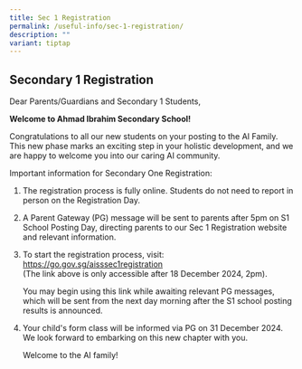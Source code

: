 ```yaml
---
title: Sec 1 Registration
permalink: /useful-info/sec-1-registration/
description: ""
variant: tiptap
---
```

<h2>Secondary 1 Registration</h2>
<p>Dear Parents/Guardians and Secondary 1 Students,</p>
<p><strong>Welcome to Ahmad Ibrahim Secondary School!</strong>
</p>
<p>Congratulations to all our new students on your posting to the AI Family.
This new phase marks an exciting step in your holistic development, and
we are happy to welcome you into our caring AI community.</p>
<p>Important information for Secondary One Registration:</p>
<ol data-tight="true" class="tight">
<li>
<p>The registration process is fully online. Students do not need to report
in person on the Registration Day.</p>
<p></p>
</li>
<li>
<p>A Parent Gateway (PG) message will be sent to parents after 5pm on S1
School Posting Day, directing parents to our Sec 1 Registration website
and relevant information.</p>
<p></p>
</li>
<li>
<p>To start the registration process, visit: <a href="https://go.gov.sg/aisssec1registration" rel="noopener noreferrer nofollow" target="_blank">https://go.gov.sg/aisssec1registration</a> 
<br>(The link above is only accessible after 18 December 2024, 2pm).</p>
<p></p>
<p>You may begin using this link while awaiting relevant PG messages, which
will be sent from the next day morning after the S1 school posting results
is announced.</p>
<p></p>
</li>
<li>
<p>Your child's form class will be informed via PG on 31 December 2024. We
look forward to embarking on this new chapter with you.</p>
<p>Welcome to the AI family!</p>
</li>
</ol>
<p></p>